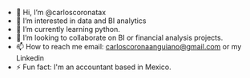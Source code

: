 - 👋 Hi, I’m @carloscoronatax
- 👀 I’m interested in data and BI analytics
- 🌱 I’m currently learning python.
- 💞️ I’m looking to collaborate on BI or financial analysis projects.
- 📫 How to reach me email: carloscoronaanguiano@gmail.com or my Linkedin
- ⚡ Fun fact: I'm an accountant based in Mexico.

<!---
carloscoronatax/carloscoronatax is a ✨ special ✨ repository because its `README.md` (this file) appears on your GitHub profile.
You can click the Preview link to take a look at your changes.
--->
